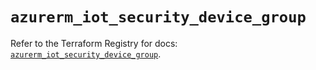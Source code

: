 # `azurerm_iot_security_device_group`

Refer to the Terraform Registry for docs: [`azurerm_iot_security_device_group`](https://registry.terraform.io/providers/hashicorp/azurerm/3.107.0/docs/resources/iot_security_device_group).

